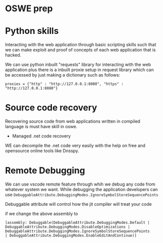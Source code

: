# OSWE prep


# Python skills
Interacting with the web application through basic scripting skills such that we can make exploit and proof of concepts of each web application that is hacked.


We can use python inbuilt "requests" library for interacting with the web application plus there is a inbuilt proxie setup in request library which can be accessed by just making a dictionary such as follows:



```proxies = {"http" : "http://127.0.0.1:8080", "https" : "http://127.0.0.1:8080"}```



# Source code recovery

Recovering source code from web applications written in compiled language is must have skill in oswe.

* Managed .net code recovery

WE can decompile the .net code very easily with the help on free and opensource online tools like Dnsspy.

# Remote Debugging
We can use vscode remote feature through whih we debug any code from whatever system we want.
While debugging the application developers can use
```DebuggableAttribute.DebuggingModes.IgnoreSymbolStoreSequencePoints```

Debuggable attribute will control how the jit compiler will treat your code

if we change the above assembly to 

```
[assembly: Debuggable(DebuggableAttribute.DebuggingModes.Default |
DebuggableAttribute.DebuggingModes.DisableOptimizations |
DebuggableAttribute.DebuggingModes.IgnoreSymbolStoreSequencePoints
| DebuggableAttribute.DebuggingModes.EnableEditAndContinue)]
```











